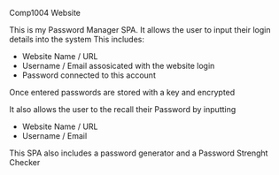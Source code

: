 Comp1004 Website

This is my Password Manager SPA.
It allows the user to input their login details into the system
This includes:
- Website Name / URL
- Username / Email assosicated with the website login
- Password connected to this account

Once entered passwords are stored with a key and encrypted

It also allows the user to the recall their Password by inputting
- Website Name / URL
- Username / Email

This SPA also includes a password generator and a Password Strenght Checker

  
